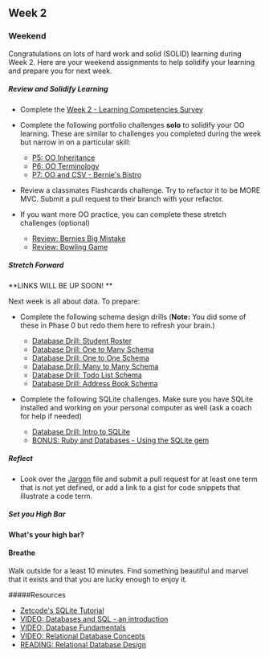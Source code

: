 ## Week 2

### Weekend

Congratulations on lots of hard work and solid (SOLID) learning during Week 2.  Here are your weekend assignments to help solidify your learning and prepare you for next week. 

##### Review and Solidify Learning

* Complete the [Week 2 - Learning Competencies Survey](https://docs.google.com/forms/d/1vUS1-G-ivHfnyXOQKkY0VQFk8hgwHm6g3rmV-sCc9AI/viewform)

* Complete the following portfolio challenges **solo** to solidify your OO learning.  These are similar to challenges you completed during the week but narrow in on a particular skill:

  - [P5: OO Inheritance](https://github.com/sea-lions-2014/p5-oo-inheritance-challenge)  
  - [P6: OO Terminology](https://github.com/sea-lions-2014/p6-oo-terminology-challenge)  
  - [P7: OO and CSV - Bernie's Bistro](https://github.com/sea-lions-2014/p7-oo-and-csv-bernie-s-bistro-challenge) 

* Review a classmates Flashcards challenge.  Try to refactor it to be MORE MVC.  Submit a pull request to their branch with your refactor.

* If you want more OO practice, you can complete these stretch challenges (optional)
  * [Review: Bernies Big Mistake]()
  * [Review: Bowling Game]()

##### Stretch Forward

**LINKS WILL BE UP SOON! **

Next week is all about data.  To prepare:

* Complete the following schema design drills (**Note:** You did some of these in Phase 0 but redo them here to refresh your brain.)

  - [Database Drill: Student Roster]()
  - [Database Drill: One to Many Schema]()
  - [Database Drill: One to One Schema]()
  - [Database Drill: Many to Many Schema]()
  - [Database Drill: Todo List Schema]()
  - [Database Drill: Address Book Schema]()

* Complete the following SQLite challenges.  Make sure you have SQLite installed and working on your personal computer as well (ask a coach for help if needed)

  - [Database Drill: Intro to SQLite](http://socrates.devbootcamp.com/challenges/55)
  - [BONUS: Ruby and Databases - Using the SQLite gem](http://socrates.devbootcamp.com/challenges/443)

##### Reflect

* Look over the [Jargon](jargon.md) file and submit a pull request for at least one term that is not yet defined, or add a link to a gist for code snippets that illustrate a code term. 


##### Set you High Bar 

**What's your high bar?**

#### Breathe

Walk outside for a least 10 minutes. Find something beautiful and marvel that it exists and that you are lucky enough to enjoy it. 

#####Resources

- [Zetcode's SQLite Tutorial](http://zetcode.com/db/sqlite/)
- [VIDEO: Databases and SQL - an introduction](http://www.youtube.com/watch?v=SVV7HjKmFY4)
- [VIDEO: Database Fundamentals](http://www.youtube.com/watch?v=xNJZYX6tpWU)
- [VIDEO: Relational Database Concepts](https://www.youtube.com/watch?v=NvrpuBAMddw)
- [READING: Relational Database Design](http://www.ntu.edu.sg/home/ehchua/programming/sql/Relational_Database_Design.html)




